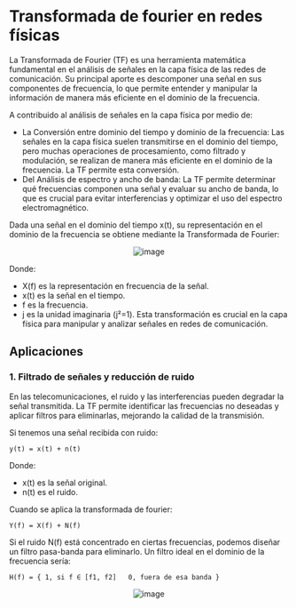 # Transformada de fourier en redes físicas



La Transformada de Fourier (TF) es una herramienta matemática fundamental en el análisis de señales en la capa física de las redes de comunicación. Su principal aporte es descomponer una señal en sus componentes de frecuencia, lo que permite entender y manipular la información de manera más eficiente en el dominio de la frecuencia.

A contribuido al análisis de señales en la capa física por medio de:
  - La Conversión entre dominio del tiempo y dominio de la frecuencia: Las señales en la capa física suelen transmitirse en el dominio del tiempo, pero muchas operaciones de procesamiento, como filtrado y modulación, se realizan de manera más eficiente en el dominio de la frecuencia. La TF permite esta conversión.
  - Del Análisis de espectro y ancho de banda: La TF permite determinar qué frecuencias componen una señal y evaluar su ancho de banda, lo que es crucial para evitar interferencias y optimizar el uso del espectro electromagnético.

Dada una señal en el dominio del tiempo x(t), su representación en el dominio de la frecuencia se obtiene mediante la Transformada de Fourier:

<p align="center">
  <img src="https://github.com/user-attachments/assets/0035d36b-7768-403e-9cc2-18c8cac1169d" alt="image">
</p>

Donde:
  - X(f) es la representación en frecuencia de la señal.
  - x(t) es la señal en el tiempo.
  - f es la frecuencia.
  - j es la unidad imaginaria (j²=1).
Esta transformación es crucial en la capa física para manipular y analizar señales en redes de comunicación.

## Aplicaciones

  ### 1. Filtrado de señales y reducción de ruido

En las telecomunicaciones, el ruido y las interferencias pueden degradar la señal transmitida. La TF permite identificar las frecuencias no deseadas y aplicar filtros para eliminarlas, mejorando la calidad de la transmisión.

Si tenemos una señal recibida con ruido:

`y(t) = x(t) + n(t)`

Donde: 
  - x(t) es la señal original.
  - n(t) es el ruido.

Cuando se aplica la transformada de fourier: 

`Y(f) = X(f) + N(f)`

Si el ruido N(f) está concentrado en ciertas frecuencias, podemos diseñar un filtro pasa-banda para eliminarlo. Un filtro ideal en el dominio de la frecuencia sería:

`H(f) = { 1, si f ∈ [f1, f2]  
          0, fuera de esa banda }`

<p align="center">
  <img src="https://github.com/user-attachments/assets/99562bf0-871d-4a0f-8726-1f03966d861c" alt="image">
</p>


